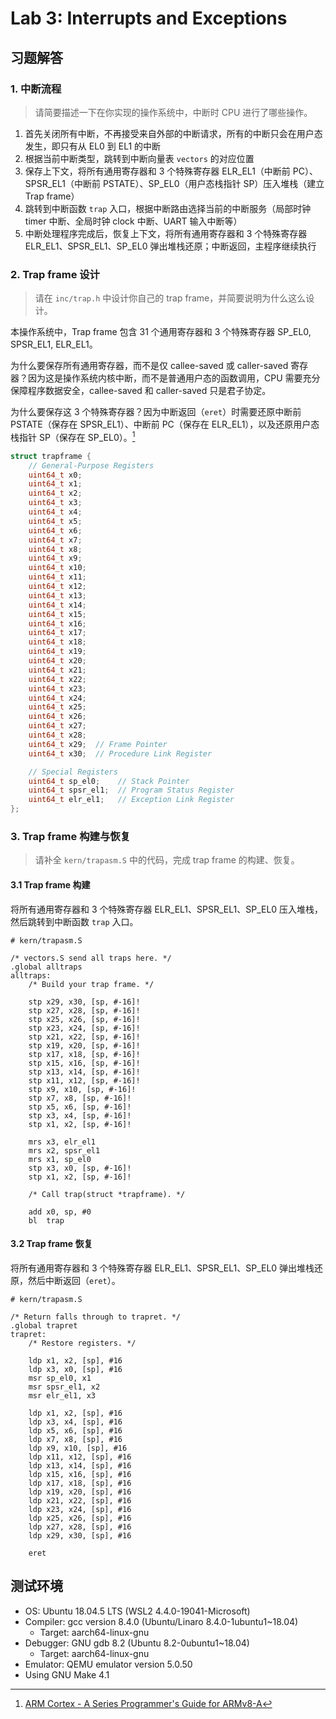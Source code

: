 # Lab 3: Interrupts and Exceptions

## 习题解答

### 1. 中断流程

> 请简要描述一下在你实现的操作系统中，中断时 CPU 进行了哪些操作。

1. 首先关闭所有中断，不再接受来自外部的中断请求，所有的中断只会在用户态发生，即只有从 EL0 到 EL1 的中断
2. 根据当前中断类型，跳转到中断向量表 `vectors` 的对应位置
3. 保存上下文，将所有通用寄存器和 3 个特殊寄存器 ELR_EL1（中断前 PC）、SPSR_EL1（中断前 PSTATE）、SP_EL0（用户态栈指针 SP）压入堆栈（建立 Trap frame）
4. 跳转到中断函数 `trap` 入口，根据中断路由选择当前的中断服务（局部时钟 timer 中断、全局时钟 clock 中断、UART 输入中断等）
5. 中断处理程序完成后，恢复上下文，将所有通用寄存器和 3 个特殊寄存器 ELR_EL1、SPSR_EL1、SP_EL0 弹出堆栈还原；中断返回，主程序继续执行

### 2. Trap frame 设计

> 请在 `inc/trap.h` 中设计你自己的 trap frame，并简要说明为什么这么设计。

本操作系统中，Trap frame 包含 31 个通用寄存器和 3 个特殊寄存器 SP_EL0, SPSR_EL1, ELR_EL1。

为什么要保存所有通用寄存器，而不是仅 callee-saved 或 caller-saved 寄存器？因为这是操作系统内核中断，而不是普通用户态的函数调用，CPU 需要充分保障程序数据安全，callee-saved 和 caller-saved 只是君子协定。

为什么要保存这 3 个特殊寄存器？因为中断返回（`eret`）时需要还原中断前 PSTATE（保存在 SPSR_EL1）、中断前 PC（保存在 ELR_EL1），以及还原用户态栈指针 SP（保存在 SP_EL0）。[^1]

```c {.line-number}
struct trapframe {
    // General-Purpose Registers
    uint64_t x0;
    uint64_t x1;
    uint64_t x2;
    uint64_t x3;
    uint64_t x4;
    uint64_t x5;
    uint64_t x6;
    uint64_t x7;
    uint64_t x8;
    uint64_t x9;
    uint64_t x10;
    uint64_t x11;
    uint64_t x12;
    uint64_t x13;
    uint64_t x14;
    uint64_t x15;
    uint64_t x16;
    uint64_t x17;
    uint64_t x18;
    uint64_t x19;
    uint64_t x20;
    uint64_t x21;
    uint64_t x22;
    uint64_t x23;
    uint64_t x24;
    uint64_t x25;
    uint64_t x26;
    uint64_t x27;
    uint64_t x28;
    uint64_t x29;  // Frame Pointer
    uint64_t x30;  // Procedure Link Register

    // Special Registers
    uint64_t sp_el0;    // Stack Pointer
    uint64_t spsr_el1;  // Program Status Register
    uint64_t elr_el1;   // Exception Link Register
};
```

### 3. Trap frame 构建与恢复

> 请补全 `kern/trapasm.S` 中的代码，完成 trap frame 的构建、恢复。

#### 3.1 Trap frame 构建

将所有通用寄存器和 3 个特殊寄存器 ELR_EL1、SPSR_EL1、SP_EL0 压入堆栈，然后跳转到中断函数 `trap` 入口。

```assembly {.line-number}
# kern/trapasm.S

/* vectors.S send all traps here. */
.global alltraps
alltraps:
    /* Build your trap frame. */

    stp x29, x30, [sp, #-16]!
    stp x27, x28, [sp, #-16]!
    stp x25, x26, [sp, #-16]!
    stp x23, x24, [sp, #-16]!
    stp x21, x22, [sp, #-16]!
    stp x19, x20, [sp, #-16]!
    stp x17, x18, [sp, #-16]!
    stp x15, x16, [sp, #-16]!
    stp x13, x14, [sp, #-16]!
    stp x11, x12, [sp, #-16]!
    stp x9, x10, [sp, #-16]!
    stp x7, x8, [sp, #-16]!
    stp x5, x6, [sp, #-16]!
    stp x3, x4, [sp, #-16]!
    stp x1, x2, [sp, #-16]!

    mrs x3, elr_el1
    mrs x2, spsr_el1
    mrs x1, sp_el0
    stp x3, x0, [sp, #-16]!
    stp x1, x2, [sp, #-16]!

    /* Call trap(struct *trapframe). */

    add x0, sp, #0
    bl  trap
```

#### 3.2 Trap frame 恢复

将所有通用寄存器和 3 个特殊寄存器 ELR_EL1、SPSR_EL1、SP_EL0 弹出堆栈还原，然后中断返回（`eret`）。

```assembly {.line-number}
# kern/trapasm.S

/* Return falls through to trapret. */
.global trapret
trapret:
    /* Restore registers. */

    ldp x1, x2, [sp], #16
    ldp x3, x0, [sp], #16
    msr sp_el0, x1
    msr spsr_el1, x2
    msr elr_el1, x3

    ldp x1, x2, [sp], #16
    ldp x3, x4, [sp], #16
    ldp x5, x6, [sp], #16
    ldp x7, x8, [sp], #16
    ldp x9, x10, [sp], #16
    ldp x11, x12, [sp], #16
    ldp x13, x14, [sp], #16
    ldp x15, x16, [sp], #16
    ldp x17, x18, [sp], #16
    ldp x19, x20, [sp], #16
    ldp x21, x22, [sp], #16
    ldp x23, x24, [sp], #16
    ldp x25, x26, [sp], #16
    ldp x27, x28, [sp], #16
    ldp x29, x30, [sp], #16

    eret
```

## 测试环境

- OS: Ubuntu 18.04.5 LTS (WSL2 4.4.0-19041-Microsoft)
- Compiler: gcc version 8.4.0 (Ubuntu/Linaro 8.4.0-1ubuntu1~18.04)
  - Target: aarch64-linux-gnu
- Debugger: GNU gdb 8.2 (Ubuntu 8.2-0ubuntu1~18.04)
  - Target: aarch64-linux-gnu
- Emulator: QEMU emulator version 5.0.50
- Using GNU Make 4.1

[^1]: [ARM Cortex - A Series Programmer's Guide for ARMv8-A](https://cs140e.sergio.bz/docs/ARMv8-A-Programmer-Guide.pdf)
